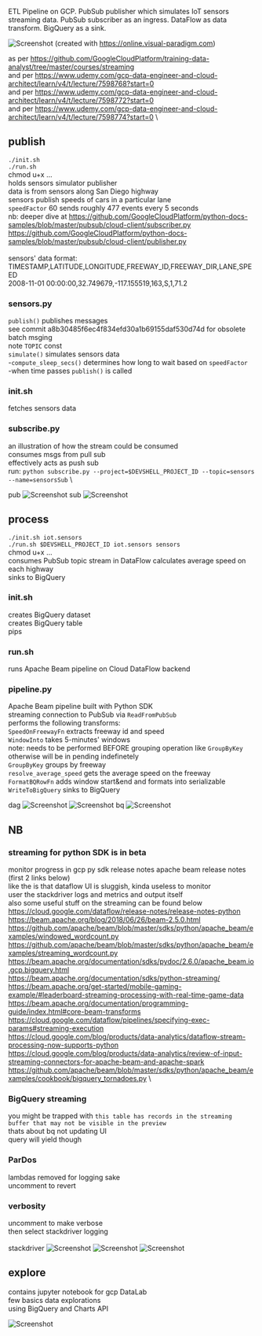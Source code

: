 ETL Pipeline on GCP. PubSub publisher which simulates IoT sensors streaming data. PubSub subscriber as an ingress. DataFlow as data transform. BigQuery as a sink.

![Screenshot](architecture.png)
(created with https://online.visual-paradigm.com)

as per https://github.com/GoogleCloudPlatform/training-data-analyst/tree/master/courses/streaming \
and per https://www.udemy.com/gcp-data-engineer-and-cloud-architect/learn/v4/t/lecture/7598768?start=0 \
and per https://www.udemy.com/gcp-data-engineer-and-cloud-architect/learn/v4/t/lecture/7598772?start=0 \
and per https://www.udemy.com/gcp-data-engineer-and-cloud-architect/learn/v4/t/lecture/7598774?start=0 \

## publish
`./init.sh` \
`./run.sh` \
chmod u+x ... \
holds sensors simulator publisher \
data is from sensors along San Diego highway \
sensors publish speeds of cars in a particular lane \
`speedFactor` 60 sends roughly 477 events every 5 seconds \
nb: deeper dive at  https://github.com/GoogleCloudPlatform/python-docs-samples/blob/master/pubsub/cloud-client/subscriber.py \
https://github.com/GoogleCloudPlatform/python-docs-samples/blob/master/pubsub/cloud-client/publisher.py \
\
sensors' data format: \
TIMESTAMP,LATITUDE,LONGITUDE,FREEWAY_ID,FREEWAY_DIR,LANE,SPEED \
2008-11-01 00:00:00,32.749679,-117.155519,163,S,1,71.2

### sensors.py
`publish()` publishes messages \
see commit a8b30485f6ec4f834efd30a1b69155daf530d74d for obsolete batch msging \
note `TOPIC` const \
`simulate()` simulates sensors data \
-`compute_sleep_secs()` determines how long to wait based on  `speedFactor` \
-when time passes `publish()` is called

### init.sh
fetches sensors data

### subscribe.py
an illustration of how the stream could be consumed \
consumes msgs from pull sub \
effectively acts as push sub \
run: `python subscribe.py --project=$DEVSHELL_PROJECT_ID --topic=sensors --name=sensorsSub` \

pub
 ![Screenshot](publish_pub.png)
sub
 ![Screenshot](publish_sub.png)

## process
`./init.sh iot.sensors` \
`./run.sh $DEVSHELL_PROJECT_ID iot.sensors sensors` \
chmod u+x ... \
consumes PubSub topic stream in DataFlow
calculates average speed on each highway \
sinks to BigQuery

### init.sh
creates BigQuery dataset \
creates BigQuery table \
pips

### run.sh
runs Apache Beam pipeline on Cloud DataFlow backend

### pipeline.py
Apache Beam pipeline built with Python SDK \
streaming connection to PubSub via `ReadFromPubSub` \
performs the following transforms: \
`SpeedOnFreewayFn` extracts freeway id and speed \
`WindowInto` takes 5-minutes' windows \
note: needs to be performed BEFORE grouping operation like `GroupByKey` otherwise will be in pending indefinetely \
`GroupByKey` groups by freeway \
`resolve_average_speed` gets the average speed on the freeway \
`FormatBQRowFn` adds window start&end and formats into serializable \
`WriteToBigQuery` sinks to BigQuery

dag
![Screenshot](dag1.png)
![Screenshot](dag2.png)
bq
![Screenshot](bq.png)

## NB

### streaming for python SDK is in beta
monitor progress in gcp py sdk release notes apache beam release notes \
(first 2 links below) \
like the is that dataflow UI is sluggish, kinda useless to monitor \
user the stackdriver logs and metrics and output itself \
also some useful stuff on the streaming can be found below \
https://cloud.google.com/dataflow/release-notes/release-notes-python \
https://beam.apache.org/blog/2018/06/26/beam-2.5.0.html \
https://github.com/apache/beam/blob/master/sdks/python/apache_beam/examples/windowed_wordcount.py \
https://github.com/apache/beam/blob/master/sdks/python/apache_beam/examples/streaming_wordcount.py \
https://beam.apache.org/documentation/sdks/pydoc/2.6.0/apache_beam.io.gcp.bigquery.html \
https://beam.apache.org/documentation/sdks/python-streaming/ \
https://beam.apache.org/get-started/mobile-gaming-example/#leaderboard-streaming-processing-with-real-time-game-data \
https://beam.apache.org/documentation/programming-guide/index.html#core-beam-transforms \
https://cloud.google.com/dataflow/pipelines/specifying-exec-params#streaming-execution \
https://cloud.google.com/blog/products/data-analytics/dataflow-stream-processing-now-supports-python \
https://cloud.google.com/blog/products/data-analytics/review-of-input-streaming-connectors-for-apache-beam-and-apache-spark \
https://github.com/apache/beam/blob/master/sdks/python/apache_beam/examples/cookbook/bigquery_tornadoes.py \

### BigQuery streaming
you might be trapped with `this table has records in the streaming buffer that may not be visible in the preview` \
thats about bq not updating UI \
query will yield though

### ParDos
lambdas removed for logging sake \
uncomment to revert

### verbosity
uncomment to make verbose \
then select stackdriver logging \
\
stackdriver
![Screenshot](log1.png)
![Screenshot](log2.png)
![Screenshot](log3.png)


## explore
contains jupyter notebook for gcp DataLab \
few basics data explorations \
using BigQuery and Charts API

![Screenshot](datalab.png)
